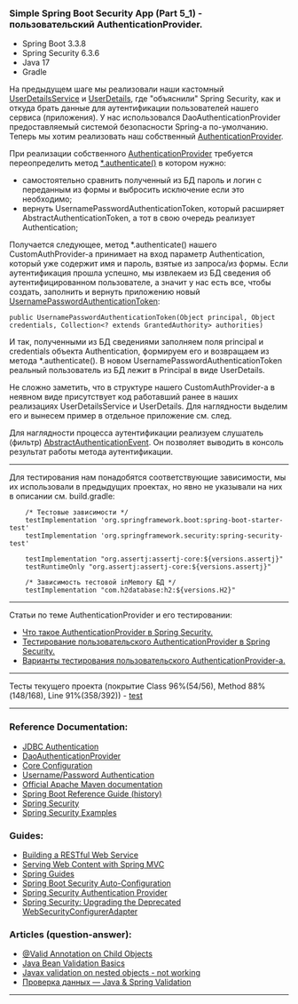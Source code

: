 ### Simple Spring Boot Security App (Part 5_1) - пользовательский AuthenticationProvider.

- Spring Boot 3.3.8
- Spring Security 6.3.6
- Java 17
- Gradle

На предыдущем шаге мы реализовали наши кастомный [UserDetailsService](https://github.com/JcoderPaul/SPRING_SECURITY-Short_Guide/blob/master/Security_part_4_2/src/main/java/me/oldboy/config/securiry_details/ClientDetailsService.java) и [UserDetails](https://github.com/JcoderPaul/SPRING_SECURITY-Short_Guide/blob/master/Security_part_4_2/src/main/java/me/oldboy/config/securiry_details/SecurityClientDetails.java), где "объяснили" Spring Security, как и 
откуда брать данные для аутентификации пользователей нашего сервиса (приложения). У нас использовался DaoAuthenticationProvider
предоставляемый системой безопасности Spring-a по-умолчанию. Теперь мы хотим реализовать наш собственный [AuthenticationProvider](https://github.com/JcoderPaul/SPRING_SECURITY-Short_Guide/blob/master/Security_part_5_1/src/main/java/me/oldboy/config/auth_provider/CustomAuthProvider.java). 

При реализации собственного [AuthenticationProvider](https://github.com/JcoderPaul/SPRING_SECURITY-Short_Guide/blob/master/Security_part_5_1/src/main/java/me/oldboy/config/auth_provider/CustomAuthProvider.java) требуется переопределить метод [*.authenticate()](https://github.com/JcoderPaul/SPRING_SECURITY-Short_Guide/blob/master/Security_part_5_1/src/main/java/me/oldboy/config/auth_provider/CustomAuthProvider.java#L27) в котором нужно:
- самостоятельно сравнить полученный из БД пароль и логин с переданным из формы и выбросить исключение если это необходимо;
- вернуть UsernamePasswordAuthenticationToken, который расширяет AbstractAuthenticationToken, а тот в свою очередь реализует Authentication;

Получается следующее, метод *.authenticate() нашего CustomAuthProvider-а принимает на вход параметр Authentication, который
уже содержит имя и пароль, взятые из запроса/из формы. Если аутентификация прошла успешно, мы извлекаем из БД сведения об 
аутентифицированном пользователе, а значит у нас есть все, чтобы создать, заполнить и вернуть приложению новый [UsernamePasswordAuthenticationToken](https://github.com/JcoderPaul/SPRING_SECURITY-Short_Guide/blob/master/Security_part_5_1/src/main/java/me/oldboy/config/auth_provider/CustomAuthProvider.java#L46):

    public UsernamePasswordAuthenticationToken(Object principal, Object credentials, Collection<? extends GrantedAuthority> authorities) 

И так, полученными из БД сведениями заполняем поля principal и credentials объекта Authentication, формируем его и 
возвращаем из метода *.authenticate(). В новом UsernamePasswordAuthenticationToken реальный пользователь из БД лежит 
в Principal в виде UserDetails.

Не сложно заметить, что в структуре нашего CustomAuthProvider-a в неявном виде присутствует код работавший ранее в наших
реализациях UserDetailsService и UserDetails. Для наглядности выделим его и вынесем пример в отдельное приложение см. след.

Для наглядности процесса аутентификации реализуем слушатель (фильтр) [AbstractAuthenticationEvent](https://github.com/JcoderPaul/SPRING_SECURITY-Short_Guide/blob/master/Security_part_5_1/src/main/java/me/oldboy/config/auth_event_listener/AuthenticationEventListener.java). Он позволяет выводить в 
консоль результат работы метода аутентификации.
________________________________________________________________________________________________________________________
Для тестирования нам понадобятся соответствующие зависимости, мы их использовали в предыдущих проектах, но явно не указывали 
на них в описании см. build.gradle:

        /* Тестовые зависимости */
        testImplementation 'org.springframework.boot:spring-boot-starter-test'
        testImplementation 'org.springframework.security:spring-security-test'
    
        testImplementation "org.assertj:assertj-core:${versions.assertj}"
        testRuntimeOnly "org.assertj:assertj-core:${versions.assertj}"
    
        /* Зависимость тестовой inMemory БД */
        testImplementation "com.h2database:h2:${versions.H2}"
________________________________________________________________________________________________________________________
Статьи по теме AuthenticationProvider и его тестировании:
- [Что такое AuthenticationProvider в Spring Security.](https://github.com/JcoderPaul/SPRING_SECURITY-Short_Guide/blob/master/Security_part_5_1/DOC/AboutAuthProvider/SpringAuthenticationProviderIs.md)
- [Тестирование пользовательского AuthenticationProvider в Spring Security.](https://github.com/JcoderPaul/SPRING_SECURITY-Short_Guide/blob/master/Security_part_5_1/DOC/AboutAuthProvider/CustomAuthProviderTests.md)
- [Варианты тестирования пользовательского AuthenticationProvider-а.](https://github.com/JcoderPaul/SPRING_SECURITY-Short_Guide/blob/master/Security_part_5_1/DOC/AboutAuthProvider/CustomAuthProviderTestLevel.md)
________________________________________________________________________________________________________________________
Тесты текущего проекта (покрытие Class 96%(54/56), Method 88%(148/168), Line 91%(358/392)) - [test](https://github.com/JcoderPaul/SPRING_SECURITY-Short_Guide/tree/master/Security_part_5_1/src/test/java/me/oldboy)
________________________________________________________________________________________________________________________
### Reference Documentation:

* [JDBC Authentication](https://docs.spring.io/spring-security/reference/servlet/authentication/passwords/jdbc.html#servlet-authentication-jdbc-datasource)
* [DaoAuthenticationProvider](https://docs.spring.io/spring-security/reference/servlet/authentication/passwords/dao-authentication-provider.html)
* [Core Configuration](https://docs.spring.io/spring-security/reference/servlet/oauth2/login/core.html)
* [Username/Password Authentication](https://docs.spring.io/spring-security/reference/servlet/authentication/passwords/index.html#publish-authentication-manager-bean)
* [Official Apache Maven documentation](https://maven.apache.org/guides/index.html)
* [Spring Boot Reference Guide (history)](https://docs.spring.io/spring-boot/docs/)
* [Spring Security](https://spring.io/projects/spring-security)
* [Spring Security Examples](https://spring.io/projects/spring-security#samples)

### Guides:

* [Building a RESTful Web Service](https://spring.io/guides/gs/rest-service/)
* [Serving Web Content with Spring MVC](https://spring.io/guides/gs/serving-web-content/)
* [Spring Guides](https://spring.io/guides)
* [Spring Boot Security Auto-Configuration](https://www.baeldung.com/spring-boot-security-autoconfiguration)
* [Spring Security Authentication Provider](https://www.baeldung.com/spring-security-authentication-provider)
* [Spring Security: Upgrading the Deprecated WebSecurityConfigurerAdapter](https://www.baeldung.com/spring-deprecated-websecurityconfigureradapter)

### Articles (question-answer):

* [@Valid Annotation on Child Objects](https://www.baeldung.com/java-valid-annotation-child-objects)
* [Java Bean Validation Basics](https://www.baeldung.com/java-validation)
* [Javax validation on nested objects - not working](https://stackoverflow.com/questions/53999226/javax-validation-on-nested-objects-not-working)
* [Проверка данных — Java & Spring Validation](https://habr.com/ru/articles/424819/)
________________________________________________________________________________________________________________________